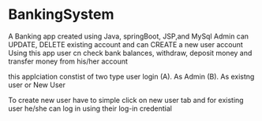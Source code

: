 # BankingSystem
A Banking app created using Java, springBoot, JSP,and MySql
Admin can UPDATE, DELETE existing account and can CREATE a new user account
Using this app user cn check bank balances, withdraw, deposit money and transfer money from his/her account

this applciation constist of  two type user login
(A). As Admin
(B).  As existng user or New User

To create new user have to simple click on new user tab
and for existing user he/she can log in using their log-in credential
